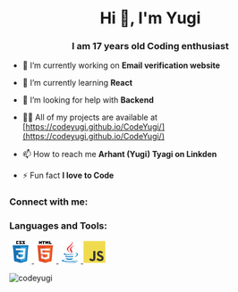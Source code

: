 <h1 align="center">Hi 👋, I'm Yugi</h1>
<h3 align="center">I am 17 years old Coding enthusiast</h3>

- 🔭 I’m currently working on **Email verification website**

- 🌱 I’m currently learning **React**

- 🤝 I’m looking for help with **Backend**

- 👨‍💻 All of my projects are available at [https://codeyugi.github.io/CodeYugi/](https://codeyugi.github.io/CodeYugi/)

- 📫 How to reach me **Arhant (Yugi) Tyagi on Linkden**

- ⚡ Fun fact **I love to Code**

<h3 align="left">Connect with me:</h3>
<p align="left">
</p>

<h3 align="left">Languages and Tools:</h3>
<p align="left"> <a href="https://www.w3schools.com/css/" target="_blank" rel="noreferrer"> <img src="https://raw.githubusercontent.com/devicons/devicon/master/icons/css3/css3-original-wordmark.svg" alt="css3" width="40" height="40"/> </a> <a href="https://www.w3.org/html/" target="_blank" rel="noreferrer"> <img src="https://raw.githubusercontent.com/devicons/devicon/master/icons/html5/html5-original-wordmark.svg" alt="html5" width="40" height="40"/> </a> <a href="https://www.java.com" target="_blank" rel="noreferrer"> <img src="https://raw.githubusercontent.com/devicons/devicon/master/icons/java/java-original.svg" alt="java" width="40" height="40"/> </a> <a href="https://developer.mozilla.org/en-US/docs/Web/JavaScript" target="_blank" rel="noreferrer"> <img src="https://raw.githubusercontent.com/devicons/devicon/master/icons/javascript/javascript-original.svg" alt="javascript" width="40" height="40"/> </a> </p>

<p><img align="center" src="https://github-readme-stats.vercel.app/api/top-langs?username=codeyugi&show_icons=true&locale=en&layout=compact" alt="codeyugi" /></p>
